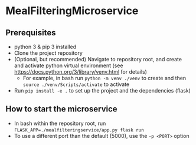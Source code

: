 # MealFilteringMicroservice

## Prerequisites
* python 3 & pip 3 installed
* Clone the project repository
* (Optional, but recommended) Navigate to repository root, and create and activate python virtual environment (see https://docs.python.org/3/library/venv.html for details)
  * For example, in bash run `python -m venv ./venv` to create and then `source ./venv/Scripts/activate` to activate
* Run `pip install -e .` to set up the project and the dependencies (flask)

## How to start the microservice
* In bash within the repository root, run `FLASK_APP=./mealfilteringservice/app.py flask run`
* To use a different port than the default (5000), use the `-p <PORT>` option

